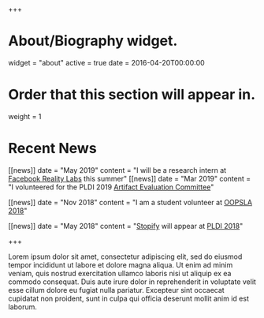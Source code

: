+++
# About/Biography widget.
widget = "about"
active = true
date = 2016-04-20T00:00:00

# Order that this section will appear in.
weight = 1

# Recent News
[[news]]
  date = "May 2019"
  content = "I will be a research intern at [Facebook Reality Labs](https://www.facebook.com/careers/areas-of-work/facebookrealitylabs/?teams[0]=Facebook%20Reality%20Labs<Paste>) this summer"
[[news]]
  date = "Mar 2019"
  content = "I volunteered for the PLDI 2019 [Artifact Evaluation Committee](https://pldi19.sigplan.org/committee/pldi-2019-pldi-research-artifacts-artifact-evaluation-committee)"

[[news]]
  date = "Nov 2018"
  content = "I am a student volunteer at [OOPSLA 2018](https://conf.researchr.org/track/splash-2018/splash-2018-OOPSLA)"

[[news]]
  date = "May 2018"
  content = "[Stopify](https://www.stopify.org/) will appear at [PLDI 2018](https://conf.researchr.org/home/pldi-2018)"

+++

Lorem ipsum dolor sit amet, consectetur adipiscing elit, sed do eiusmod tempor incididunt ut labore et dolore magna aliqua. Ut enim ad minim veniam, quis nostrud exercitation ullamco laboris nisi ut aliquip ex ea commodo consequat. Duis aute irure dolor in reprehenderit in voluptate velit esse cillum dolore eu fugiat nulla pariatur. Excepteur sint occaecat cupidatat non proident, sunt in culpa qui officia deserunt mollit anim id est laborum.
